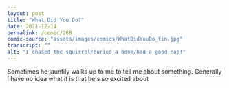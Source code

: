 ```yaml
---
layout: post
title: "What Did You Do?"
date: 2021-12-14
permalink: /comic/268
comic-source: "assets/images/comics/WhatDidYouDo_fin.jpg"
transcript: ""
alt: "I chased the squirrel/buried a bone/had a good nap!"
---
```

Sometimes he jauntily walks up to me to tell me about something. Generally I have no idea what it is that he's so excited about
